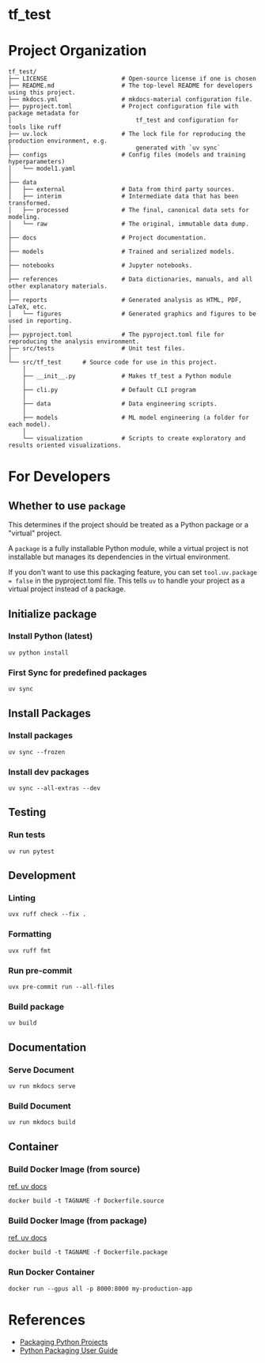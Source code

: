 # tf_test




# Project Organization

```
tf_test/
├── LICENSE                     # Open-source license if one is chosen
├── README.md                   # The top-level README for developers using this project.
├── mkdocs.yml                  # mkdocs-material configuration file.
├── pyproject.toml              # Project configuration file with package metadata for
│                                   tf_test and configuration for tools like ruff
├── uv.lock                     # The lock file for reproducing the production environment, e.g.
│                                   generated with `uv sync`
├── configs                     # Config files (models and training hyperparameters)
│   └── model1.yaml
│
├── data
│   ├── external                # Data from third party sources.
│   ├── interim                 # Intermediate data that has been transformed.
│   ├── processed               # The final, canonical data sets for modeling.
│   └── raw                     # The original, immutable data dump.
│
├── docs                        # Project documentation.
│
├── models                      # Trained and serialized models.
│
├── notebooks                   # Jupyter notebooks.
│
├── references                  # Data dictionaries, manuals, and all other explanatory materials.
│
├── reports                     # Generated analysis as HTML, PDF, LaTeX, etc.
│   └── figures                 # Generated graphics and figures to be used in reporting.
│
├── pyproject.toml              # The pyproject.toml file for reproducing the analysis environment.
├── src/tests                   # Unit test files.
│
└── src/tf_test      # Source code for use in this project.
    │
    ├── __init__.py             # Makes tf_test a Python module
    │
    ├── cli.py                  # Default CLI program
    │
    ├── data                    # Data engineering scripts.
    │
    ├── models                  # ML model engineering (a folder for each model).
    │
    └── visualization           # Scripts to create exploratory and results oriented visualizations.
```

# For Developers

## Whether to use `package`

This determines if the project should be treated as a Python package or a "virtual" project.

A `package` is a fully installable Python module,
while a virtual project is not installable but manages its dependencies in the virtual environment.

If you don't want to use this packaging feature,
you can set `tool.uv.package = false` in the pyproject.toml file.
This tells `uv` to handle your project as a virtual project instead of a package.

## Initialize package
### Install Python (latest)
```
uv python install
```

### First Sync for predefined packages
```
uv sync
```

## Install Packages
### Install packages
```
uv sync --frozen
```

### Install dev packages
```
uv sync --all-extras --dev
```

## Testing
### Run tests
```
uv run pytest
```

## Development
### Linting
```
uvx ruff check --fix .
```

### Formatting
```
uvx ruff fmt
```

### Run pre-commit
```
uvx pre-commit run --all-files
```

### Build package
```
uv build
```

## Documentation

### Serve Document
```
uv run mkdocs serve
```

### Build Document
```
uv run mkdocs build
```

## Container
### Build Docker Image (from source)

[ref. uv docs](https://docs.astral.sh/uv/guides/integration/docker/#installing-a-project)

```
docker build -t TAGNAME -f Dockerfile.source
```

### Build Docker Image (from package)

[ref. uv docs](https://docs.astral.sh/uv/guides/integration/docker/#non-editable-installs)

```
docker build -t TAGNAME -f Dockerfile.package
```

### Run Docker Container
```
docker run --gpus all -p 8000:8000 my-production-app
```

# References
* [Packaging Python Projects](https://packaging.python.org/tutorials/packaging-projects/)
* [Python Packaging User Guide](https://packaging.python.org/)
